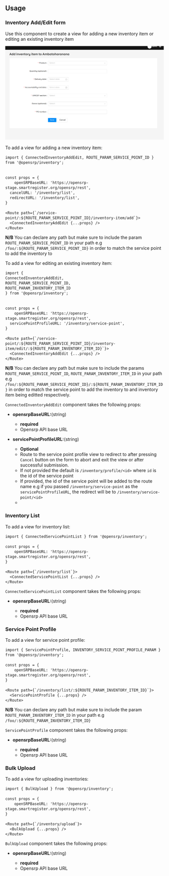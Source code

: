 ## Usage

### Inventory Add/Edit form

Use this component to create a view for adding a new inventory item or editing an existing inventory item

![Add inventory form](public/assets/img/add-inventory.png)

To add a view for adding a new inventory item:

```tsx
import { ConnectedInventoryAddEdit, ROUTE_PARAM_SERVICE_POINT_ID } from '@opensrp/inventory';


const props = {
	openSRPBaseURL: 'https://opensrp-stage.smartregister.org/opensrp/rest',
  cancelURL: '/inventory/list',
  redirectURL: '/inventory/list',
}

<Route path={`/service-point/:${ROUTE_PARAM_SERVICE_POINT_ID}/inventory-item/add`}>
  <ConnectedInventoryAddEdit {...props} />
</Route>
```

**N/B** You can declare any path but make sure to include the param `ROUTE_PARAM_SERVICE_POINT_ID` in your path e.g `/foo/:${ROUTE_PARAM_SERVICE_POINT_ID}` in order to match the service point to add the inventory to

To add a view for editing an existing inventory item:

```tsx
import {
ConnectedInventoryAddEdit,
ROUTE_PARAM_SERVICE_POINT_ID,
ROUTE_PARAM_INVENTORY_ITEM_ID
} from '@opensrp/inventory';


const props = {
	openSRPBaseURL: 'https://opensrp-stage.smartregister.org/opensrp/rest',
  servicePointProfileURL: '/inventory/service-point',
}

<Route path={`/service-point/:${ROUTE_PARAM_SERVICE_POINT_ID}/inventory-item/edit/:${ROUTE_PARAM_INVENTORY_ITEM_ID}`}>
  <ConnectedInventoryAddEdit {...props} />
</Route>
```

**N/B** You can declare any path but make sure to include the params `ROUTE_PARAM_SERVICE_POINT_ID`, `ROUTE_PARAM_INVENTORY_ITEM_ID` in your path e.g `/foo/:${ROUTE_PARAM_SERVICE_POINT_ID}/:${ROUTE_PARAM_INVENTORY_ITEM_ID}` in order to match the service point to add the inventory to and inventory item being editted respectively.

`ConnectedInventoryAddEdit` component takes the following props:

- **opensrpBaseURL:**(string)

  - **required**
  - Opensrp API base URL

- **servicePointProfileURL:**(string)

  - **Optional**
  - Route to the service point profile view to redirect to after pressing `Cancel` button on the form to abort and exit the view or after successful submission.
  - If not provided the default is `/inventory/profile/<id>` where `id` is the id of the service point
  - If provided, the id of the service point will be added to the route name e.g if you passed `/inventory/service-point` as the `servicePointProfileURL`, the redirect will be to `/inventory/service-point/<id>`
  -

### Inventory List

To add a view for inventory list:

```tsx
import { ConnectedServicePointList } from '@opensrp/inventory';

const props = {
	openSRPBaseURL: 'https://opensrp-stage.smartregister.org/opensrp/rest',
}

<Route path={`/inventory/list`}>
  <ConnectedServicePointList {...props} />
</Route>
```

`ConnectedServicePointList` component takes the following props:

- **opensrpBaseURL:**(string)

  - **required**
  - Opensrp API base URL

### Service Point Profile

To add a view for service point profile:

```tsx
import { ServicePointProfile, INVENTORY_SERVICE_POINT_PROFILE_PARAM } from '@opensrp/inventory';

const props = {
	openSRPBaseURL: 'https://opensrp-stage.smartregister.org/opensrp/rest',
}

<Route path={`/inventory/list/:${ROUTE_PARAM_INVENTORY_ITEM_ID}`}>
  <ServicePointProfile {...props} />
</Route>
```

**N/B** You can declare any path but make sure to include the param `ROUTE_PARAM_INVENTORY_ITEM_ID` in your path e.g `/foo/:${ROUTE_PARAM_INVENTORY_ITEM_ID}`

`ServicePointProfile` component takes the following props:

- **opensrpBaseURL:**(string)

  - **required**
  - Opensrp API base URL

### Bulk Upload

To add a view for uploading inventories:

```tsx
import { BulkUpload } from '@opensrp/inventory';

const props = {
	openSRPBaseURL: 'https://opensrp-stage.smartregister.org/opensrp/rest',
}

<Route path={`/inventory/upload`}>
  <BulkUpload {...props} />
</Route>
```

`BulkUpload` component takes the following props:

- **opensrpBaseURL:**(string)

  - **required**
  - Opensrp API base URL
